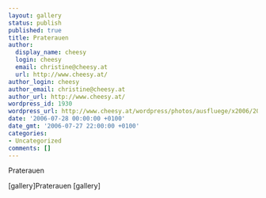 ```yaml
---
layout: gallery
status: publish
published: true
title: Praterauen
author:
  display_name: cheesy
  login: cheesy
  email: christine@cheesy.at
  url: http://www.cheesy.at/
author_login: cheesy
author_email: christine@cheesy.at
author_url: http://www.cheesy.at/
wordpress_id: 1930
wordpress_url: http://www.cheesy.at/wordpress/photos/ausfluege/x2006/2006-07-28/
date: '2006-07-28 00:00:00 +0100'
date_gmt: '2006-07-27 22:00:00 +0100'
categories:
- Uncategorized
comments: []
---
```

<!--:de-->Praterauen
[gallery]<!--:--><!--:en-->Praterauen
[gallery]<!--:-->
